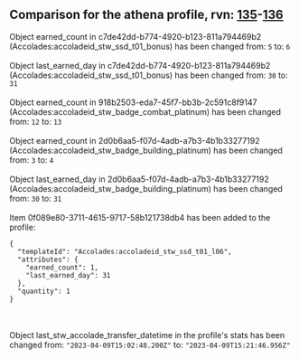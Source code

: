 ## Comparison for the athena profile, rvn: [135](https://github.com/PRO100KatYT/FortniteProfileRevisions/tree/main/profiles/athena/135%20athena.json)-[136](https://github.com/PRO100KatYT/FortniteProfileRevisions/tree/main/profiles/athena/136%20athena.json)

Object earned_count in c7de42dd-b774-4920-b123-811a794469b2 (Accolades:accoladeid_stw_ssd_t01_bonus) has been changed from: `5` to: `6`
<br><br>
Object last_earned_day in c7de42dd-b774-4920-b123-811a794469b2 (Accolades:accoladeid_stw_ssd_t01_bonus) has been changed from: `30` to: `31`
<br><br>
Object earned_count in 918b2503-eda7-45f7-bb3b-2c591c8f9147 (Accolades:accoladeid_stw_badge_combat_platinum) has been changed from: `12` to: `13`
<br><br>
Object earned_count in 2d0b6aa5-f07d-4adb-a7b3-4b1b33277192 (Accolades:accoladeid_stw_badge_building_platinum) has been changed from: `3` to: `4`
<br><br>
Object last_earned_day in 2d0b6aa5-f07d-4adb-a7b3-4b1b33277192 (Accolades:accoladeid_stw_badge_building_platinum) has been changed from: `30` to: `31`
<br><br>
Item 0f089e80-3711-4615-9717-58b121738db4 has been added to the profile:

```
{
  "templateId": "Accolades:accoladeid_stw_ssd_t01_l06",
  "attributes": {
    "earned_count": 1,
    "last_earned_day": 31
  },
  "quantity": 1
}
```

<br><br>
Object last_stw_accolade_transfer_datetime in the profile's stats has been changed from: `"2023-04-09T15:02:48.200Z"` to: `"2023-04-09T15:21:46.956Z"`
<br><br>
